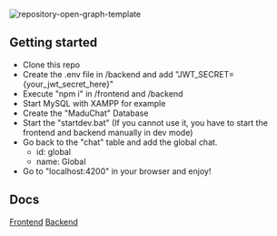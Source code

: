 ![repository-open-graph-template](https://github.com/Madu-de/MaduChat/assets/85842735/e80d3e3c-53cc-44ff-91c8-4966f5bd2464)

## Getting started
- Clone this repo
- Create the .env file in /backend and add "JWT_SECRET={your_jwt_secret_here}"
- Execute "npm i" in /frontend and /backend
- Start MySQL with XAMPP for example
- Create the "MaduChat" Database
- Start the "startdev.bat" (If you cannot use it, you have to start the frontend and backend manually in dev mode)
- Go back to the "chat" table and add the global chat.
  - id: global
  - name: Global
- Go to "localhost:4200" in your browser and enjoy!

## Docs
[Frontend](https://github.com/Madu-de/MaduChat/blob/main/frontend/README.md)
[Backend](https://github.com/Madu-de/MaduChat/blob/main/backend/README.md)
